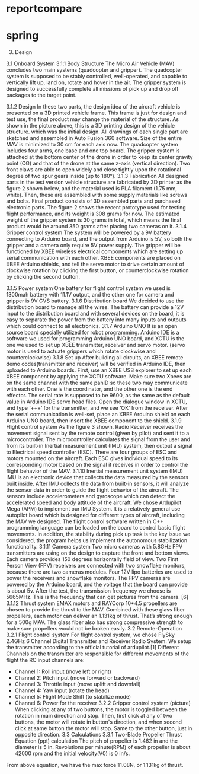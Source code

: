 # reportcompare
# spring
3. Design

3.1 Onboard System 
3.1.1 Body Structure
The Micro Air Vehicle (MAV) concludes two main systems (quadcopter and gripper). The quadcopter system is supposed to be stably controlled, well-operated, and capable to vertically lift up, land on, rotate and hover in the air. The gripper system is designed to successfully complete all missions of pick up and drop off packages to the target point. 

3.1.2 Design
In these two parts, the design idea of the aircraft vehicle is presented on a 3D printed vehicle frame. This frame is just for design and test use, the final product may change the material of the structure. 
As shown in the picture above, this is a 3D printing design of the vehicle structure. which was the initial design. All drawings of each single part are sketched and assembled in Auto Fusion 360 software. Size of the entire MAV is minimized to 30 cm for each axis now. The quadcopter system includes four arms, one base and one top board. The gripper system is attached at the bottom center of the drone in order to keep its center gravity point (CG) and that of the drone at the same z-axis (vertical direction). Two front claws are able to open widely and close tightly upon the rotational degree of two spur gears inside (up to 180°).
3.1.3 Fabrication
All designed parts in the test version vehicle structure are fabricated by 3D printer as the figure 2 shown below, and the material used is PLA filament (1.75 mm, white). Then, these are assembled with some supply materials like screws and bolts. Final product consists of 3D assembled parts and purchased electronic parts. The figure 2 shows the recent prototype used for testing flight performance, and its weight is 308 grams for now. The estimated weight of the gripper system is 30 grams in total, which means the final product would be around 350 grams after placing two cameras on it. 
3.1.4 Gripper control system
The system will be powered by a 9V battery connecting to Arduino board, and the output from Arduino is 5V, so both the gripper and a camera only require 5V power supply. The gripper will be functioned by XBEE wireless electrical components which are setting up serial communication with each other. XBEE components are placed on XBEE Arduino shields, and tell the servo motor to drive certain amount of clockwise rotation by clicking the first button, or counterclockwise rotation by clicking the second button.

3.1.5 Power system
One battery for flight control system we used is 1300mah battery with 11.1V output, and the other one for camera and gripper is 9V CVS battery.
3.1.6 Distribution board
We decided to use the distribution board to manage all the wires. The battery can provide a 12V input to the distribution board and with several devices on the board, it is easy to separate the power from the battery into many inputs and outputs which could connect to all electronics. 
3.1.7 Arduino UNO
It is an open source board specially utilized for robot programming. Arduino IDE is a software we used for programming Arduino UNO board, and XCTU is the one we used to set up XBEE transmitter, receiver and servo motor. (servo motor is used to actuate grippers which rotate clockwise and counterclockwise)
3.1.8 Set up
After building all circuits, an XBEE remote demo codes(transmitter and receiver) will be verified in Arduino IDE, then uploaded to Arduino boards. First, use an XBEE USB explorer to set up each XBEE component by applying the XCTU software. Make sure two Xbees are on the same channel with the same panID so these two may communicate with each other. One is the coordinator, and the other one is the end effector. The serial rate is supposed to be 9600, as the same as the default value in Arduino IDE servo head files. Open the dialogue window in XCTU, and type ‘+++’ for the transmitter, and we see ‘OK’ from the receiver. After the serial communication is well-set, place an XBEE Arduino shield on each Arduino UNO board, then insert the XBEE component to the shield. 
3.1.9 Flight control system
As the figure 3 shown. Radio Receiver receives the movement signal sent by the remote control (given by pilot) and sent it to a microcontroller. The microcontroller calculates the signal from the user and from its built-in Inertial measurement unit (IMU) system, then output a signal to Electrical speed controller (ESC). There are four groups of ESC and motors mounted on the aircraft. Each ESC gives individual speed to its corresponding motor based on the signal it receives in order to control the flight behavior of the MAV. 
3.1.10 Inertial measurement unit system (IMU)
IMU is an electronic device that collects the data measured by the sensors built inside. After IMU collects the data from built-in sensors, it will analyze the sensor data in order to guide the flight behavior of the aircraft.  The sensors include accelerometers and gyroscope which can detect the accelerated speed and body attitude of the aircraft. We chose Ardupilot Mega (APM) to implement our IMU System. It is a relatively general use autopilot board which is designed for different types of aircraft, including the MAV we designed. The flight control software written in C++ programming language can be loaded on the board to control basic flight movements. In addition, the stability during pick up task is the key issue we considered, the program helps us implement the autonomous stabilization functionality. 
3.1.11 Camera system
Two micro cameras with 5.8GHz FPV transmitters are using on the design to capture the front and bottom views. Each camera provides 150 degrees horizontally field of view. Two First Person View (FPV) receivers are connected with two snowflake monitors, because there are two cameras modules. Four 12V lipo batteries are used to power the receivers and snowflake monitors.
The FPV cameras are powered by the Arduino board, and the voltage that the board can provide is about 5v. After the test, the transmission frequency we choose is 5665MHz. This is the frequency that can get pictures from the camera. [6]
3.1.12 Thrust system
EMAX motors and RAYCorp 10*4.5 propellers are chosen to provide the thrust to the MAV. Combined with these glass fiber propellers, each motor can deliver an 1.131kg of thrust. That’s strong enough for a 500g MAV. The glass fiber also has strong compressive strength to make sure propellers would not be broken easily. 
3.2 Remote-Operation 
3.2.1 Flight control system
For flight control system, we chose FlySky 2.4GHz 6 Channel Digital Transmitter and Receiver Radio System. We setup the transmitter according to the official tutorial of ardupilot.[1] Different Channels on the transmitter are responsible for different movements of the flight the RC input channels are: 
- Channel 1: Roll input (move left or right)   
- Channel 2: Pitch input (move forward or backward)
- Channel 3: Throttle input (move uplift and downfall)
- Channel 4: Yaw input (rotate the head)
- Channel 5: Flight Mode Shift (to stabilize mode)
- Channel 6: Power for the receiver
3.2.2 Gripper control system (picture)
When clicking at any of two buttons, the motor is toggled between the rotation in main direction and stop. Then, first click at any of two buttons, the motor will rotate in button's direction, and when second click at same button the motor will stop. Same to the other button, just in opposite direction.
3.3 Calculations 
3.3.1 Two-Blade Propeller Thrust Equation (ppt) calculation
The pitch of propeller is 1.462 in and the diameter is 5 in. Revolutions per minute(RPM) of each propeller is about 42000 rpm and the initial velocity(V0) is 0 in/s.

From above equation, we have the max force 11.08N, or 1.131kg of thrust.
